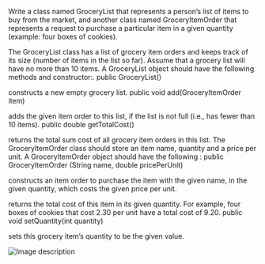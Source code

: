 Write a class named GroceryList that represents a person’s list of items to buy from the market,
and another class named GroceryItemOrder that represents a request to purchase a particular
item in a given quantity (example: four boxes of cookies).


The GroceryList class has a list of grocery item orders and keeps track of its size (number of items in
the list so far). Assume that a grocery list will have no more than 10 items. A GroceryList object should
have the following methods and constructor:.
public GroceryList()


constructs a new empty grocery list.
public void add(GroceryltemOrder item)

adds the given item order to this list, if the list is not full (i.e., has fewer than 10 items).
public double getTotalCost()



returns the total sum cost of all grocery item orders in this list.
The GroceryltemOrder class should store an item name, quantity and a price per unit. A
GroceryltemOrder object should have the following :
public GroceryltemOrder (String name, double pricePerUnit)


constructs an item order to purchase the item with the given name, in the given quantity, which costs
the given price per unit.


returns the total cost of this item in its given quantity. For example, four boxes of cookies that cost 2.30
per unit have a total cost of 9.20.
public void setQuantity(int quantity)

sets this grocery item’s quantity to be the given value.


![Image description](https://scontent-hbe1-1.xx.fbcdn.net/v/t1.15752-9/89974866_212770073328098_9147229971868024832_n.png?_nc_cat=110&_nc_sid=b96e70&_nc_ohc=MPWrrP9rKkcAX-d64MK&_nc_ht=scontent-hbe1-1.xx&oh=db3f88260653e3e4c7532ea636369139&oe=5E97C28D)
